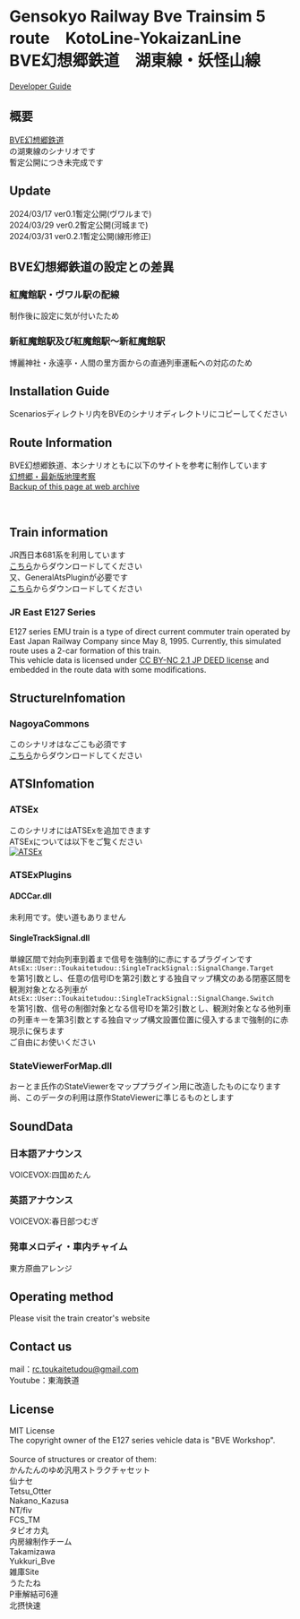 # Gensokyo Railway Bve Trainsim 5 route　KotoLine-YokaizanLine<br>BVE幻想郷鉄道　湖東線・妖怪山線
[Developer Guide](dev.md)<br>

## 概要
[BVE幻想郷鉄道](https://github.com/noname390/BVE-Gensokyo-Railway/)<br>
の湖東線のシナリオです<br>
暫定公開につき未完成です
## Update
2024/03/17 ver0.1暫定公開(ヴワルまで)<br>
2024/03/29 ver0.2暫定公開(河城まで)<br>
2024/03/31 ver0.2.1暫定公開(線形修正)<br>
## BVE幻想郷鉄道の設定との差異
### 紅魔館駅・ヴワル駅の配線
制作後に設定に気が付いたため
### 新紅魔館駅及び紅魔館駅～新紅魔館駅
博麗神社・永遠亭・人間の里方面からの直通列車運転への対応のため
## Installation Guide
Scenariosディレクトリ内をBVEのシナリオディレクトリにコピーしてください

## Route Information

BVE幻想郷鉄道、本シナリオともに以下のサイトを参考に制作しています<br>
[幻想郷・最新版地理考察](https://yotogiluminary.wixsite.com/website/post/000014)<br>
[Backup of this page at web archive](https://web.archive.org/web/20230901101451/https://yotogiluminary.wixsite.com/website/post/000014)<br>

<br>

## Train information
JR西日本681系を利用しています<br>
[こちら](https://bve-westsyaryo.jimdofree.com/)からダウンロードしてください<br>
又、GeneralAtsPluginが必要です<br>
[こちら](https://github.com/uifnm/GeneralAtsPlugin)からダウンロードしてください<br>
### JR East E127 Series
E127 series EMU train is a type of direct current commuter train operated by East Japan Railway Company since May 8, 1995. Currently, this simulated route uses a 2-car formation of this train.<br>
This vehicle data is licensed under [CC BY-NC 2.1 JP DEED license](https://creativecommons.org/licenses/by-nc/2.1/jp/deed.en) and embedded in the route data with some modifications.<br>
## StructureInfomation
### NagoyaCommons
このシナリオはなごこも必須です<br>
[こちら](https://moffbarrel.stars.ne.jp/)からダウンロードしてください<br>
## ATSInfomation
### ATSEx
このシナリオにはATSExを追加できます<br>
ATSExについては以下をご覧ください<br>
[![ATSEx](https://www.okaoka-depot.com/contents/bve/banner_AtsEX.svg)](https://www.okaoka-depot.com/AtsEX/)
### ATSExPlugins
#### ADCCar.dll
未利用です。使い道もありません
#### SingleTrackSignal.dll
単線区間で対向列車到着まで信号を強制的に赤にするプラグインです<br>
<code>AtsEx::User::Toukaitetudou::SingleTrackSignal::SignalChange.Target</code><br>
を第1引数とし、任意の信号IDを第2引数とする独自マップ構文のある閉塞区間を観測対象となる列車が<br>
<code>AtsEx::User::Toukaitetudou::SingleTrackSignal::SignalChange.Switch</code><br>
を第1引数、信号の制御対象となる信号IDを第2引数とし、観測対象となる他列車の列車キーを第3引数とする独自マップ構文設置位置に侵入するまで強制的に赤現示に保ちます<br>
ご自由にお使いください
### StateViewerForMap.dll
おーとま氏作のStateViewerをマッププラグイン用に改造したものになります<br>
尚、このデータの利用は原作StateViewerに準じるものとします
## SoundData
### 日本語アナウンス
VOICEVOX:四国めたん
### 英語アナウンス
VOICEVOX:春日部つむぎ
### 発車メロディ・車内チャイム
東方原曲アレンジ
## Operating method
Please visit the train creator's website
## Contact us
mail：rc.toukaitetudou@gmail.com<br>
Youtube：東海鉄道<br>
## License
MIT License<br>
The copyright owner of the E127 series vehicle data is "BVE Workshop".<br>
<br>
Source of structures or creator of them:<br>
かんたんのゆめ汎用ストラクチャセット<br>
仙ナセ<br>
Tetsu_Otter<br>
Nakano_Kazusa<br>
NT/fiv<br>
FCS_TM<br>
タピオカ丸<br>
内房線制作チーム<br>
Takamizawa<br>
Yukkuri_Bve<br>
雑庫Site<br>
うたたね<br>
P車解結可6連<br>
北摂快速<br>

